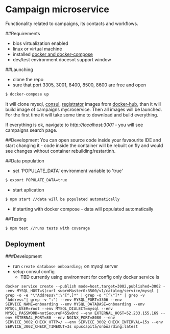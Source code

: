 # Campaign microservice
Functionality related to campaigns, its contacts and workflows.

##Requirements
- bios virtualization enabled
- linux or virtual machine
- installed [docker and docker-compose](https://www.docker.com/)
- dev/test environment docesnt support window

##Launching
- clone the repo
- sure that port 3305, 3001, 8400, 8500, 8600 are free and open
```bash
$ docker-compose up
```
It will clone mysql, [consul](https://www.consul.io/),  [registrator](http://gliderlabs.com/registrator/latest/) images from [docker-hub](https://hub.docker.com/), than it will build image of campaigns mycroservice. Then all images will be launched. For the first time it will take some time to download and build everything.

If everything is ok, navigate to _http://localhost:3001_ - you will see campaigns search page.

##Development
You can open source code inside your favaourite IDE and start changing it - code inside
the container will be rebuilt on fly and would see changes without container rebuilding/restartinh.

##Data population
- set 'POPULATE_DATA' environment variable to 'true'  
```bash
$ export POPULATE_DATA=true
```
- start aplication
```bash
$ npm start //data will be populated automatically
```
- if starting with docker compose - data will populated automatically

##Testing
```bash
$ npm test //runs tests with coverage
```

## Deployment
###Development
* run `create database onboarding;` on mysql server
* setup consul config
  * TBD currently using environment for config only
docker service ls
```
docker service create --publish mode=host,target=3002,published=3002 --env MYSQL_HOST=$(curl swarmMaster0:8500/v1/catalog/service/mysql | grep -o -e "\"Address\":\"[^,]*" | grep -o "[^\"]*" | grep -v "Address"| grep -v ":") --env MYSQL_PORT=3306 --env SERVICE_NAME=onboarding --env MYSQL_DATABASE=onboarding --env MYSQL_USER=root --env MYSQL_DIALECT=mysql --env MYSQL_PASSWORD=notSecureP455w0rd --env EXTERNAL_HOST=52.233.155.169 --env EXTERNAL_PORT=80 --env NGINX_PORT=8080 --env SERVICE_3002_CHECK_HTTP=/ --env SERVICE_3002_CHECK_INTERVAL=15s --env SERVICE_3002_CHECK_TIMEOUT=3s opuscapita/onboarding:latest
```
